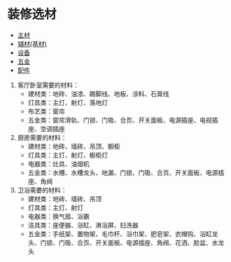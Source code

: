 # 装修选材

* [主材](material/main.md)
* [辅材(基材)](material/basic.md)
* [设备](material/equipment.md)
* [五金](material/metals.md)
* [配件](material/accessories.md)

1. 客厅卧室需要的材料：
    - 建材类：地砖、油漆、踢脚线、地板、涂料、石膏线
    - 灯具类：主灯、射灯、落地灯
    - 布艺类：窗帘
    - 五金类：窗帘滑轨、门锁、门吸、合页、开关面板、电源插座、电视插座、空调插座
2. 厨房需要的材料：
    - 建材类：地砖、墙砖、吊顶、橱柜
    - 灯具类：主灯、射灯、橱柜灯
    - 电器类：灶具、油烟机
    - 五金类：水槽、水槽龙头、地漏、门锁、门吸、合页、开关面板、电源插座、角阀
3. 卫浴需要的材料：
    - 建材类：地砖、墙砖、吊顶
    - 灯具类：主灯、射灯
    - 电器类：换气扇、浴霸
    - 洁具类：座便器、浴缸、淋浴屏、妇洗器
    - 五金类：手纸架、置物架、毛巾杆、浴巾架、肥皂架、衣帽钩、浴缸龙头、门锁、门吸、合页、开关面板、电源插座、角阀、花洒、脸盆、水龙头

